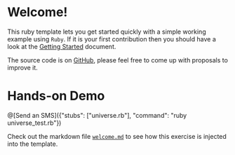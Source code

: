 # Welcome!

This ruby template lets you get started quickly with a simple working example using `Ruby`. If it is your first contribution then you should have a look at the [Getting Started](https://tech.io/doc/getting-started-create-playground) document.


The source code is on [GitHub](https://github.com/TechDotIO/ruby-template), please feel free to come up with proposals to improve it.

# Hands-on Demo

@[Send an SMS]({"stubs": ["universe.rb"], "command": "ruby universe_test.rb"})

Check out the markdown file [`welcome.md`](https://github.com/TechDotIO/ruby-template/blob/master/markdowns/welcome.md) to see how this exercise is injected into the template.

